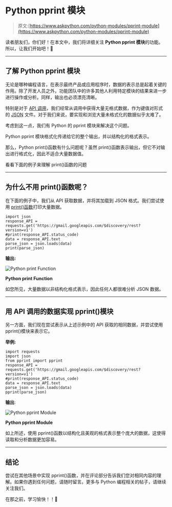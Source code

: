 # Python pprint 模块

> 原文:[https://www.askpython.com/python-modules/pprint-module](https://www.askpython.com/python-modules/pprint-module)

读者朋友们，你们好！在本文中，我们将详细关注 **Python pprint 模块**的功能。所以，让我们开始吧！🙂

* * *

## 了解 Python pprint 模块

无论是哪种编程语言，在表示最终产品或应用程序时，数据的表示总是起着关键的作用。除了开发人员之外，功能团队中的许多其他人利用特定模块的结果来进一步进行操作或分析。同样，输出也必须漂亮清晰。

特别是对于 [API 调用](https://www.askpython.com/python/examples/pull-data-from-an-api)，我们经常从调用中获得大量无格式数据，作为键值对形式的 [JSON](https://www.askpython.com/python-modules/python-json-module) 文件。对于我们来说，要实现和浏览大量未格式化的数据似乎太难了。

考虑到这一点，我们有 Python 的 pprint 模块来解决这个问题。

Python pprint 模块格式化传递给它的整个输出，并以结构化的格式表示。

那么，Python print()函数有什么问题呢？虽然 print()函数表示输出，但它不对输出进行格式化，因此不适合大量数据值。

看看下面的例子来理解 print()函数的问题

* * *

## 为什么不用 print()函数呢？

在下面的例子中，我们从 API 获取数据，并将其加载到 JSON 格式。我们尝试使用 [print()函数](https://www.askpython.com/python/built-in-methods/python-print-function)打印大量数据。

```
import json
response_API = requests.get('https://gmail.googleapis.com/$discovery/rest?version=v1')
#print(response_API.status_code)
data = response_API.text
parse_json = json.loads(data)
print(parse_json)

```

**输出:**

![Python print Function](../Images/fe4522c903da8e2b585c892db0b6c406.png)

**Python print Function**

如您所见，大量数据以非结构化格式表示，因此任何人都很难分析 JSON 数据。

* * *

## 用 API 调用的数据实现 pprint()模块

另一方面，我们现在尝试表示从上述示例中的 API 获取的相同数据，并尝试使用 pprint()模块来表示它。

**举例:**

```
import requests
import json
from pprint import pprint
response_API = requests.get('https://gmail.googleapis.com/$discovery/rest?version=v1')
#print(response_API.status_code)
data = response_API.text
parse_json = json.loads(data)
pprint(parse_json)

```

**输出**:

![Python pprint Module](../Images/95c9760b2f8426a06f99f2f44cd8773b.png)

**Python pprint Module**

如上所述，使用 pprint()函数以结构化且美观的格式表示整个庞大的数据，这使得读取和分析数据更加容易。

* * *

## 结论

尝试在其他场景中实现 pprint()函数，并在评论部分告诉我们您对相同内容的理解。如果你遇到任何问题，请随时留言。更多与 Python 编程相关的帖子，请继续关注我们。

在那之前，学习愉快！！🙂